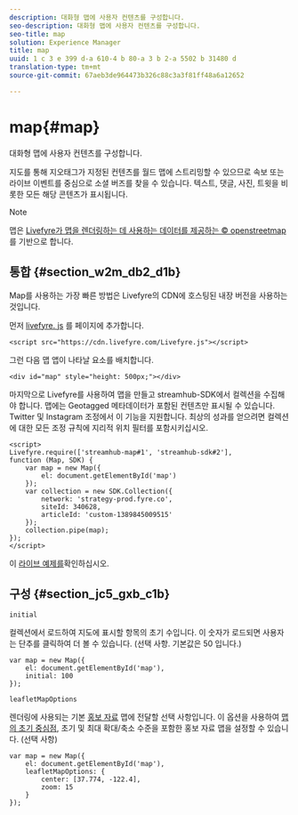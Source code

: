```yaml
---
description: 대화형 맵에 사용자 컨텐츠를 구성합니다.
seo-description: 대화형 맵에 사용자 컨텐츠를 구성합니다.
seo-title: map
solution: Experience Manager
title: map
uuid: 1 c 3 e 399 d-a 610-4 b 80-a 3 b 2-a 5502 b 31480 d
translation-type: tm+mt
source-git-commit: 67aeb3de964473b326c88c3a3f81ff48a6a12652

---
```



# map{#map}

대화형 맵에 사용자 컨텐츠를 구성합니다.

지도를 통해 지오태그가 지정된 컨텐츠를 월드 맵에 스트리밍할 수 있으므로 속보 또는 라이브 이벤트를 중심으로 소셜 버즈를 찾을 수 있습니다. 텍스트, 댓글, 사진, 트윗을 비롯한 모든 해당 콘텐츠가 표시됩니다.

>[!NOTE]
>
>맵은 [Livefyre가 맵을 렌더링하는 데 사용하는 데이터를 제공하는 © openstreetmap](https://www.openstreetmap.org/copyright)를 기반으로 합니다.

## 통합 {#section_w2m_db2_d1b}

Map를 사용하는 가장 빠른 방법은 Livefyre의 CDN에 호스팅된 내장 버전을 사용하는 것입니다.

먼저 [livefyre. js](https://github.com/Livefyre/Livefyre.js) 를 페이지에 추가합니다.

```
<script src="https://cdn.livefyre.com/Livefyre.js"></script> 
```

그런 다음 맵 앱이 나타날 요소를 배치합니다.

```
<div id="map" style="height: 500px;"></div>
```

마지막으로 Livefyre를 사용하여 맵을 만들고 streamhub-SDK에서 컬렉션을 수집해야 합니다. 맵에는 Geotagged 메타데이터가 포함된 컨텐츠만 표시될 수 있습니다. Twitter 및 Instagram 조정에서 이 기능을 지원합니다. 최상의 성과를 얻으려면 컬렉션에 대한 모든 조정 규칙에 지리적 위치 필터를 포함시키십시오.

```
<script> 
Livefyre.require(['streamhub-map#1', 'streamhub-sdk#2'], 
function (Map, SDK) { 
    var map = new Map({ 
        el: document.getElementById('map') 
    }); 
    var collection = new SDK.Collection({ 
        network: 'strategy-prod.fyre.co', 
        siteId: 340628, 
        articleId: 'custom-1389845009515' 
    }); 
    collection.pipe(map); 
}); 
</script>
```

이 [라이브 예제를](https://codepen.io/cheung31/pen/wkmbF)확인하십시오.

## 구성 {#section_jc5_gxb_c1b}

`initial`

컬렉션에서 로드하여 지도에 표시할 항목의 초기 수입니다. 이 숫자가 로드되면 사용자는 단추를 클릭하여 더 볼 수 있습니다. (선택 사항. 기본값은 50 입니다.)

```
var map = new Map({ 
    el: document.getElementById('map'), 
    initial: 100 
});
```

`leafletMapOptions`

렌더링에 사용되는 기본 [홍보 자료](https://leafletjs.com/) 맵에 전달할 선택 사항입니다. 이 옵션을 사용하여 [맵의 초기 중심점](https://leafletjs.com/reference.html#map-options), 초기 및 최대 확대/축소 수준을 포함한 홍보 자료 맵을 설정할 수 있습니다. (선택 사항)

```
var map = new Map({ 
    el: document.getElementById('map'), 
    leafletMapOptions: { 
        center: [37.774, -122.4], 
        zoom: 15 
    } 
});
```

